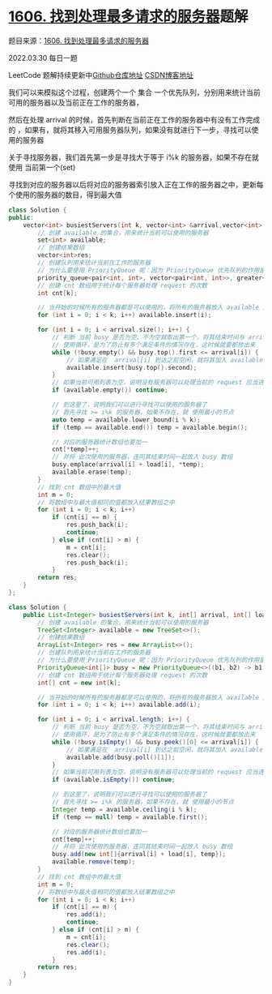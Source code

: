 # [1606. 找到处理最多请求的服务器](https://leetcode-cn.com/problems/find-servers-that-handled-most-number-of-requests/)题解

题目来源：[1606. 找到处理最多请求的服务器](https://leetcode-cn.com/problems/find-servers-that-handled-most-number-of-requests/)

2022.03.30 每日一题

LeetCode 题解持续更新中[Github仓库地址](https://github.com/SleepingXiaoming/LeetCode-Problem-Solution.git) [CSDN博客地址](https://blog.csdn.net/qq_46176960/category_11617162.html)





我们可以来模拟这个过程，创建两个一个 集合 一个优先队列，分别用来统计当前可用的服务器以及当前正在工作的服务器，

然后在处理 arrival 的时候，首先判断在当前正在工作的服务器中有没有工作完成的 ，如果有，就将其移入可用服务器队列，如果没有就进行下一步，寻找可以使用的服务器

关于寻找服务器，我们首先第一步是寻找大于等于 i%k 的服务器，如果不存在就使用 当前第一个(set)

寻找到对应的服务器以后将对应的服务器索引放入正在工作的服务器之中，更新每个使用的服务器的数目，得到最大值

```C++ [ ]
class Solution {
public:
    vector<int> busiestServers(int k, vector<int> &arrival,vector<int> &load) {
        // 创建 available 的集合，用来统计当前可以使用的服务器
        set<int> available;
        // 创建结果数组
        vector<int>res;
        // 创建队列用来统计当前在工作的服务器
        // 为什么要使用 PriorityQueue 呢：因为 PriorityQueue 优先队列的作用是能保证每次取出的元素都是队列中权值最小的（Java的优先队列每次取最小元素
        priority_queue<pair<int, int>, vector<pair<int, int>>, greater<>> busy;
        // 创建 cnt 数组用于统计每个服务器处理 request 的次数
        int cnt[k];

        // 当开始的时候所有的服务器都是可以使用的，将所有的服务器放入 available 之中
        for (int i = 0; i < k; i++) available.insert(i);

        for (int i = 0; i < arrival.size(); i++) {
            // 判断 当前 busy 是否为空，不为空就取出第一个，将其结束时间与 arrival[i] 的到达时间进行比较
            // 使用循环，是为了防止有多个满足条件的情况存在，这时候就要都放出来
            while (!busy.empty() && busy.top().first <= arrival[i]) {
                // 如果满足在  arrival[i] 到达之前空闲，就将其加入 available 之中
                available.insert(busy.top().second);
            }
            // 如果当前可用列表为空，说明没有服务器可以处理当前的 request 应当进行舍弃
            if (available.empty()) continue;

            // 到这里了，说明我们可以进行寻找可以使用的服务器了
            // 首先寻找 >= i%k 的服务器，如果不存在，就 使用最小的节点
            auto temp = available.lower_bound(i % k);
            if (temp == available.end()) temp = available.begin();

            // 对应的服务器统计数组也要加一
            cnt[*temp]++;
            // 并将 此次使用的服务器，连同其结束时间一起放入 busy 数组
            busy.emplace(arrival[i] + load[i], *temp);
            available.erase(temp);
        }
        // 找到 cnt 数组中的最大值
        int m = 0;
        // 将数组中与最大值相同的值都放入结果数组之中
        for (int i = 0; i < k; i++)
            if (cnt[i] == m) {
                res.push_back(i);
                continue;
            } else if (cnt[i] > m) {
                m = cnt[i];
                res.clear();
                res.push_back(i);
            }
        return res;
    }
};
```

```Java [ ]
class Solution {
    public List<Integer> busiestServers(int k, int[] arrival, int[] load) {
        // 创建 available 的集合，用来统计当前可以使用的服务器
        TreeSet<Integer> available = new TreeSet<>();
        // 创建结果数组
        ArrayList<Integer> res = new ArrayList<>();
        // 创建队列用来统计当前在工作的服务器
        // 为什么要使用 PriorityQueue 呢：因为 PriorityQueue 优先队列的作用是能保证每次取出的元素都是队列中权值最小的（Java的优先队列每次取最小元素
        PriorityQueue<int[]> busy = new PriorityQueue<>((b1, b2) -> b1[0] - b2[0]);
        // 创建 cnt 数组用于统计每个服务器处理 request 的次数
        int[] cnt = new int[k];

        // 当开始的时候所有的服务器都是可以使用的，将所有的服务器放入 available 之中
        for (int i = 0; i < k; i++) available.add(i);

        for (int i = 0; i < arrival.length; i++) {
            // 判断 当前 busy 是否为空，不为空就取出第一个，将其结束时间与 arrival[i] 的到达时间进行比较
            // 使用循环，是为了防止有多个满足条件的情况存在，这时候就要都放出来
            while (!busy.isEmpty() && busy.peek()[0] <= arrival[i]) {
                // 如果满足在  arrival[i] 到达之前空闲，就将其加入 available 之中
                available.add(busy.poll()[1]);
            }
            // 如果当前可用列表为空，说明没有服务器可以处理当前的 request 应当进行舍弃
            if (available.isEmpty()) continue;

            // 到这里了，说明我们可以进行寻找可以使用的服务器了
            // 首先寻找 >= i%k 的服务器，如果不存在，就 使用最小的节点
            Integer temp = available.ceiling(i % k);
            if (temp == null) temp = available.first();

            // 对应的服务器统计数组也要加一
            cnt[temp]++;
            // 并将 此次使用的服务器，连同其结束时间一起放入 busy 数组
            busy.add(new int[]{arrival[i] + load[i], temp});
            available.remove(temp);
        }
        // 找到 cnt 数组中的最大值
        int m = 0;
        // 将数组中与最大值相同的值都放入结果数组之中
        for (int i = 0; i < k; i++)
            if (cnt[i] == m) {
                res.add(i);
                continue;
            } else if (cnt[i] > m) {
                m = cnt[i];
                res.clear();
                res.add(i);
            }
        return res;
    }
}
```

